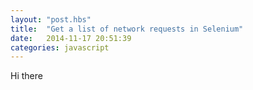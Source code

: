 ```yaml
---
layout: "post.hbs"
title:  "Get a list of network requests in Selenium"
date:   2014-11-17 20:51:39
categories: javascript
---
```


Hi there
